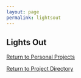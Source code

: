 ```yaml
---
layout: page
permalink: lightsout
---
```


**Lights Out**
--------------

[Return to Personal Projects](https://jonscott20.github.io/personal_projects/)

[Return to Project Directory](https://jonscott20.github.io/project_directory/)
